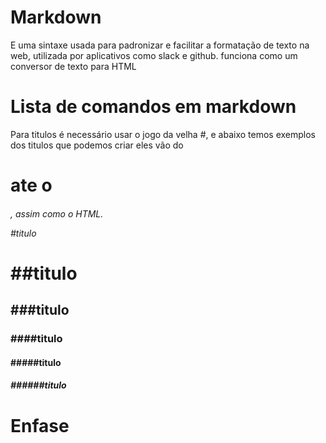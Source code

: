 # Markdown
<p>

E uma sintaxe usada para padronizar e facilitar a formatação de texto na web, utilizada por aplicativos como slack e github.
funciona como um conversor de texto para HTML</p>

# Lista de comandos em markdown

<p>
Para titulos é necessário usar o jogo da velha #, e abaixo temos exemplos dos titulos que podemos criar eles vão do <h1> ate o <h6>, assim como o HTML. 
</p>

#titulo <h1>
##titulo <h2>
###titulo <h3>
####titulo <h4>
#####titulo <h5>
######titulo <h6>

# Enfase

